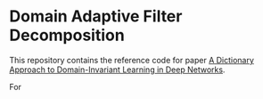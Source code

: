 # Domain Adaptive Filter Decomposition

This repository contains the reference code for paper [A Dictionary Approach to Domain-Invariant Learning in Deep Networks](https://arxiv.org/pdf/1909.11285.pdf).

For 